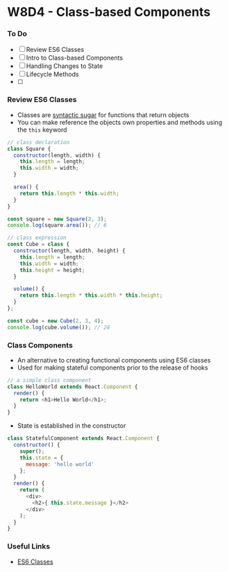 # W8D4 - Class-based Components

### To Do
- [ ] Review ES6 Classes
- [ ] Intro to Class-based Components
- [ ] Handling Changes to State
- [ ] Lifecycle Methods
- [ ] 

### Review ES6 Classes
* Classes are [syntactic sugar](https://en.wikipedia.org/wiki/Syntactic_sugar) for functions that return objects
* You can make reference the objects own properties and methods using the `this` keyword

```js
// class declaration
class Square {
  constructor(length, width) {
    this.length = length;
    this.width = width;
  }

  area() {
    return this.length * this.width;
  }
}

const square = new Square(2, 3);
console.log(square.area()); // 6

// class expression
const Cube = class {
  constructor(length, width, height) {
    this.length = length;
    this.width = width;
    this.height = height;
  }

  volume() {
    return this.length * this.width * this.height;
  }
};

const cube = new Cube(2, 3, 4);
console.log(cube.volume()); // 24
```

### Class Components
* An alternative to creating functional components using ES6 classes
* Used for making stateful components prior to the release of hooks

```js
// a simple class component
class HelloWorld extends React.Component {
  render() {
    return <h1>Hello World</h1>;
  }
}
```

* State is established in the constructor

```js
class StatefulComponent extends React.Component {
  constructor() {
    super();
    this.state = {
      message: 'hello world'
    };
  }
  render() {
    return (
      <div>
        <h2>{ this.state.message }</h2>
      </div>
    );
  }
}
```

### Useful Links
- [ES6 Classes](https://developer.mozilla.org/en-US/docs/Web/JavaScript/Reference/Classes)

